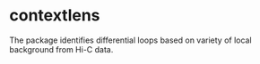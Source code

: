 # contextlens

The package identifies differential loops based on variety of local background from Hi-C data.
